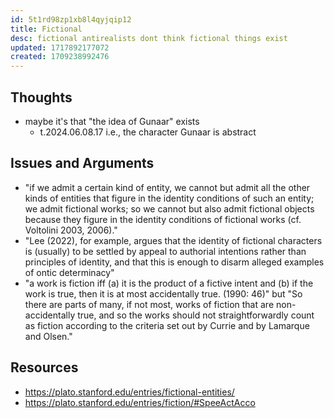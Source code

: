 ```yaml
---
id: 5t1rd98zp1xb8l4qyjqip12
title: Fictional
desc: fictional antirealists dont think fictional things exist
updated: 1717892177072
created: 1709238992476
---
```



## Thoughts

- maybe it's that "the idea of Gunaar" exists
  - t.2024.06.08.17 i.e., the character Gunaar is abstract

## Issues and Arguments

- "if we admit a certain kind of entity, we cannot but admit all the other kinds of entities that figure in the identity conditions of such an entity; we admit fictional works; so we cannot but also admit fictional objects because they figure in the identity conditions of fictional works (cf. Voltolini 2003, 2006)."
- "Lee (2022), for example, argues that the identity of fictional characters is (usually) to be settled by appeal to authorial intentions rather than principles of identity, and that this is enough to disarm alleged examples of ontic determinacy"
- "a work is fiction iff (a) it is the product of a fictive intent and (b) if the work is true, then it is at most accidentally true. (1990: 46)" but "So there are parts of many, if not most, works of fiction that are non-accidentally true, and so the works should not straightforwardly count as fiction according to the criteria set out by Currie and by Lamarque and Olsen."


## Resources

- https://plato.stanford.edu/entries/fictional-entities/
- https://plato.stanford.edu/entries/fiction/#SpeeActAcco

